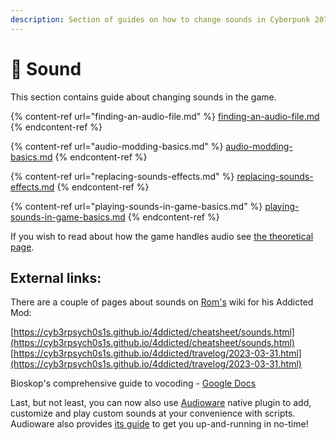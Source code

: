 ```yaml
---
description: Section of guides on how to change sounds in Cyberpunk 2077.
---
```


# 🎺 Sound

This section contains guide about changing sounds in the game.

{% content-ref url="finding-an-audio-file.md" %}
[finding-an-audio-file.md](finding-an-audio-file.md)
{% endcontent-ref %}

{% content-ref url="audio-modding-basics.md" %}
[audio-modding-basics.md](audio-modding-basics.md)
{% endcontent-ref %}

{% content-ref url="replacing-sounds-effects.md" %}
[replacing-sounds-effects.md](replacing-sounds-effects.md)
{% endcontent-ref %}

{% content-ref url="playing-sounds-in-game-basics.md" %}
[playing-sounds-in-game-basics.md](playing-sounds-in-game-basics.md)
{% endcontent-ref %}

If you wish to read about how the game handles audio see [the theoretical page](../../for-mod-creators-theory/files-and-what-they-do/audio-files.md).

## External links:

There are a couple of pages about sounds on [Rom's](https://app.gitbook.com/u/jXLBkkjNJXfY5zr8UWIFTnsRZjO2 "mention") wiki for his Addicted Mod:

[https://cyb3rpsych0s1s.github.io/4ddicted/cheatsheet/sounds.html](https://cyb3rpsych0s1s.github.io/4ddicted/cheatsheet/sounds.html) [https://cyb3rpsych0s1s.github.io/4ddicted/travelog/2023-03-31.html](https://cyb3rpsych0s1s.github.io/4ddicted/travelog/2023-03-31.html)

Bioskop's comprehensive guide to vocoding - [Google Docs](https://docs.google.com/document/d/1h\_far0MPnKtxnhuxUWLiQduqNw6dxgr2qSNB84dCkEQ/edit#heading=h.amjq0j2yglxw)

Last, but not least, you can now also use [Audioware](https://github.com/cyb3rpsych0s1s/audioware/releases) native plugin to add, customize and play custom sounds at your convenience with scripts. Audioware also provides [its guide](https://cyb3rpsych0s1s.github.io/audioware/) to get you up-and-running in no-time!

